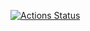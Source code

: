[![Actions Status](https://github.com/gotsiridzes/ActionsDemo/workflows/.NET/badge.svg)](https://github.com/gotsiridzes/ActionsDemo/actions)
